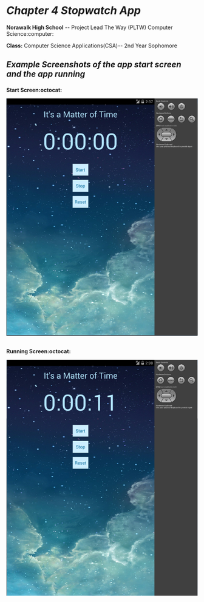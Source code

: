 <h1><b><i>Chapter 4 Stopwatch App</i></b></h1>
<p><b>Norawalk High School</b> -- Project Lead The Way (PLTW) Computer Science:computer:</p>
<p><b>Class:</b> Computer Science Applications(CSA)-- 2nd Year Sophomore</p>
<h2><p><i>Example Screenshots of the app start screen and the app running</i></p></h2>

<b>Start Screen:octocat:</b>

![Alt text](https://github.com/TRO-draws/Stopwatch/blob/master/screenshot/static.PNG )
<h2></h2>

<b>Running Screen:octocat:</b>

![Alt text](https://github.com/TRO-draws/Stopwatch/blob/master/screenshot/running.PNG)

<h2></h2>

